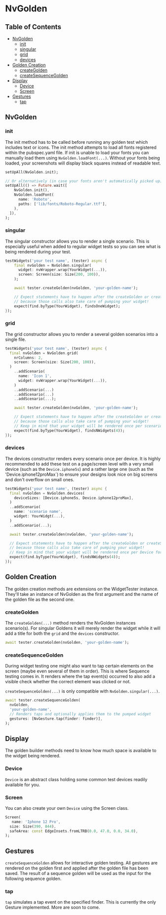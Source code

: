 # NvGolden

## Table of Contents

- [NvGolden](#nv_golden)
  - [init](#init)
  - [singular](#singular)
  - [grid](#grid)
  - [devices](#devices)
- [Golden Creation](#golden_creation)
  - [createGolden](#createGolden)
  - [createSequenceGolden](#createSequenceGolden)
- [Display](#display)
  - [Device](#device)
  - [Screen](#screen)
- [Gestures](#gestures)
  - [tap](#tap)

## NvGolden

### init
The init method has to be called before running any golden test which includes text or icons. The init method attempts to load all fonts registered within the pubspec.yaml file. If init is unable to load your fonts you can manually load them using `NvGolden.loadFont(...)`. Without your fonts being loaded, your screenshots will display black squares instead of readable text. 
```dart
setUpAll(NvGolden.init);

// Or alternatively (in case your fonts aren't automatically picked up)
setUpAll(() => Future.wait([
    NvGolden.init(),
    NvGolden.loadFont(
      name: 'Roboto',
      paths: ['lib/fonts/Roboto-Regular.ttf'],
    ),
  ]),
);
```

### singular
The singular constructor allows you to render a single scenario. This is especially useful when added to regular widget tests so you can see what is being rendered during your test. 

```dart
testWidgets('your test name', (tester) async {
    final nvGolden = NvGolden.singular(
      widget: nvWrapper.wrap(YourWidget(...)),
      screen: Screen(size: Size(200, 100)),
    );

    await tester.createGolden(nvGolden, 'your-golden-name');

    // Expect statements have to happen after the createGolden or createSequenceGolden call
    // because those calls also take care of pumping your widget!
    expect(find.byType(YourWidget), findsOneWidget);
});
```

### grid
The grid constructor allows you to render a several golden scenarios into a single file.

```dart
testWidgets('your test name', (tester) async {
  final nvGolden = NvGolden.grid(
    nrColumns: 2, 
    screen: Screen(size: Size(200, 100)),
  )
    ..addScenario(
      name: 'Icon 1',
      widget: nvWrapper.wrap(YourWidget(...)),
    )
    ..addScenario(...)
    ..addScenario(...)
    ..addScenario(...);

    await tester.createGolden(nvGolden, 'your-golden-name');

    // Expect statements have to happen after the createGolden or createSequenceGolden call
    // because those calls also take care of pumping your widget!
    // Keep in mind that your widget will be rendered once per scenario!
    expect(find.byType(YourWidget), findsNWidgets(4));
});
```

### devices
The devices constructor renders every scenario once per device. It is highly recommended to add these test on a page/screen level with a very small device (such as the `Device.iphone5s`) and a rather large one (such as the 'Device.iphone12proMax`) to ensure your designs look nice on big screens and don't overflow on small ones.

```dart
testWidgets('your test name', (tester) async {
  final nvGolden = NvGolden.devices(
    deviceSizes: [Device.iphone5s, Device.iphone12proMax],
  )
  ..addScenario(
    name: 'scenario name',
    widget: YourWidgt(...),
  )
  ..addScenario(...);

  await tester.createGolden(nvGolden, 'your-golden-name');

  // Expect statements have to happen after the createGolden or createSequenceGolden call
  // because those calls also take care of pumping your widget!
  // Keep in mind that your widget will be rendered once per Device for every scenario!
  expect(find.byType(YourWidget), findsNWidgets(4));
});
```
## Golden Creation
The golden creation methods are extensions on the WidgetTester instance. They'll take an instance of NvGolden as the first argument and the name of the golden file as the second one.

### createGolden
The `createGolden(...)` method renders the NvGolden instances scenario(s). For singular Goldens it will merely render the widget while it will add a title for both the `grid` and the `devices` constructor.

```dart
await tester.createGolden(nvGolden, 'your-golden-name');
```

### createSequenceGolden
During widget testing one might also want to tap certain elements on the screen (maybe even several of them in order). This is where Sequence testing comes in. It renders where the tap event(s) occurred to also add a visible check whether the correct element was clicked or not. 

`createSequenceGolden(...)` is only compatible with `NvGolden.singular(...)`.

```dart
await tester.createSequenceGolden(
  nvGolden,
  'your-golden-name',
  // Renders taps and optionally applies them to the pumped widget
  gestures: [NvGesture.tap(finder: finder)],
);
```

## Display
The golden builder methods need to know how much space is available to the widget being rendered. 
### Device
`Device` is an abstract class holding some common test devices readily available for you.
### Screen
You can also create your own `Device` using the Screen class. 

```dart
Screen(
   name: 'Iphone 12 Pro',
  size: Size(390, 844),
  safeArea: const EdgeInsets.fromLTRB(0.0, 47.0, 0.0, 34.0),
);
```

## Gestures
`createSequenceGolden` allows for interactive golden testing. All gestures are rendered on the golden first and applied after the golden file has been saved. The result of a sequence golden will be used as the input for the following sequence golden.  
### tap
`tap` simulates a tap event on the specified finder. This is currently the only Gesture implemented. More are soon to come. 